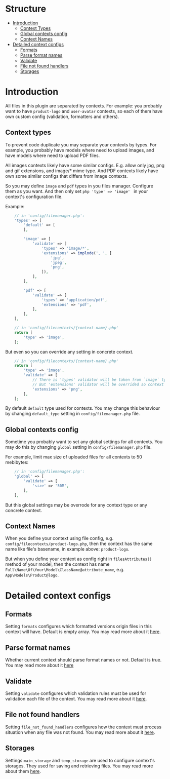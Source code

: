 Structure
=========

- [Introduction](#introduction)
    * [Context Types](#context-types)
    * [Global contexts config](#global-contexts-config)
    * [Context Names](#context-names)
- [Detailed context configs](#detailed-context-configs)
    * [Formats](#formats)
    * [Parse format names](#parse-format-names)
    * [Validate](#validate)
    * [File not found handlers](#file-not-found-handlers)
    * [Storages](#storages)


Introduction
============

All files in this plugin are separated by contexts.
For example: you probably want to have `product-logo` and `user-avatar` contexts,
so each of them have own custom config (validation, formatters and others).

Context types
-------------

To prevent code duplicate you may separate your contexts by types.
For example, you probably have models where need to upload images,
and have models where need to upload PDF files.

All images contexts likely have some similar configs.
E.g. allow only jpg, png and gif extensions, and image/* mime type.
And PDF contexts likely have own some similar configs that differs from image contexts.

So you may define `image` and `pdf` types in you files manager.
Configure them as you want.
And then only set ```php 'type' => 'image' ``` in your context's configuration file.

Example:

```php
    // in 'config/filemanager.php':
    'types' => [
        'default' => [
        ],

        'image' => [
            'validate' => [
                'types' => 'image/*',
                'extensions' => implode(', ', [
                    'jpg',
                    'jpeg',
                    'png',
                ]),
            ],
        ],

        'pdf' => [
            'validate' => [
                'types' => 'application/pdf',
                'extensions' => 'pdf',
            ],
        ],
    ],

    // in 'config/filecontexts/{context-name}.php'
    return [
        'type' => 'image',
    ];
```

But even so you can override any setting in concrete context.

```php
    // in 'config/filecontexts/{context-name}.php'
    return [
        'type' => 'image',
        'validate' => [
            // There is 'types' validator will be taken from `image` type config
            // But 'extensions' validator will be overrided so context will allow only files with 'png' extension.
            'extensions' => 'png',
        ],
    ];
```

By default `default` type used for contexts.
You may change this behaviour by changing `default_type` setting in `config/filemanager.php` file.

Global contexts config
----------------------

Sometime you probably want to set any global settings for all contexts.
You may do this by changing `global` setting in `config/filemanager.php` file.

For example, limit max size of uploaded files for all contexts to 50 mebibytes:

```php
    // in 'config/filemanager.php':
    'global' => [
        'validate' => [
            'size' => '50M',
        ],
    ],
```

But this global settings may be overrode for any context type or any concrete context.

Context Names
-------------

When you define your context using file config, e.g. `config/filecontexts/product-logo.php`,
then the context has the same name like file's basename, in example above: `product-logo`.

But when you define your context as config right in `filesAttributes()` method
of your model, then the context has name `Full\Name\Of\Your\Model\ClassName@attribute_name`,
e.g. `App\Models\Product@logo`.

Detailed context configs
========================

Formats
-------

Setting `formats` configures which formatted versions origin files in this context will have.
Default is empty array.
You may read more about it [here](./02.formatting.md).


Parse format names
------------------

Whether current context should parse format names or not.
Default is true.
You may read more about it [here](./02.formatting.md#formats-names-parser)

Validate
--------

Setting `validate` configures which validation rules must be used
for validation each file of the context.
You may read more about it [here](./03.validation.md).

File not found handlers
-----------------------

Setting `file_not_found_handlers` configures how the context must process
situation when any file was not found.
You may read more about it [here](./04.file-not-found-handlers.md).

Storages
--------

Settings `main_storage` and `temp_storage` are used to configure context's storages.
They used for saving and retrieving files.
You may read more about them [here](./05.storages.md).

